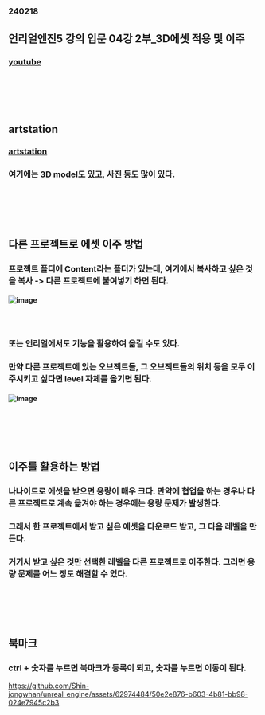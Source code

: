 ### 240218
## 언리얼엔진5 강의 입문 04강 2부_3D에셋 적용 및 이주
### [youtube](https://www.youtube.com/watch?v=SXFBudZAuu0&list=PLxN-zf3BqZZl5dtnX0bgqYf8LDM3rn-Hs&index=5)
### <br/><br/><br/>

## artstation
### [artstation](https://www.artstation.com/?sort_by=community&dimension=all)
### 여기에는 3D model도 있고, 사진 등도 많이 있다.

### <br/><br/><br/>

## 다른 프로젝트로 에셋 이주 방법
### 프로젝트 폴더에 Content라는 폴더가 있는데, 여기에서 복사하고 싶은 것을 복사 -> 다른 프로젝트에 붙여넣기 하면 된다.
#### ![image](https://github.com/Shin-jongwhan/unreal_engine/assets/62974484/323abaa8-9766-446b-bfb9-ea042ae0433e)
### <br/>

### 또는 언리얼에서도 기능을 활용하여 옮길 수도 있다.
### 만약 다른 프로젝트에 있는 오브젝트들, 그 오브젝트들의 위치 등을 모두 이주시키고 싶다면 level 자체를 옮기면 된다.
#### ![image](https://github.com/Shin-jongwhan/unreal_engine/assets/62974484/15022903-e015-40b8-baff-123c812310ed)
### <br/><br/><br/>

## 이주를 활용하는 방법
### 나나이트로 에셋을 받으면 용량이 매우 크다. 만약에 협업을 하는 경우나 다른 프로젝트로 계속 옮겨야 하는 경우에는 용량 문제가 발생한다.
### 그래서 한 프로젝트에서 받고 싶은 에셋을 다운로드 받고, 그 다음 레벨을 만든다.
### 거기서 받고 싶은 것만 선택한 레벨을 다른 프로젝트로 이주한다. 그러면 용량 문제를 어느 정도 해결할 수 있다.
### <br/><br/><br/>

## 북마크 
### ctrl + 숫자를 누르면 북마크가 등록이 되고, 숫자를 누르면 이동이 된다.

https://github.com/Shin-jongwhan/unreal_engine/assets/62974484/50e2e876-b603-4b81-bb98-024e7945c2b3
### <br/><br/><br/>


